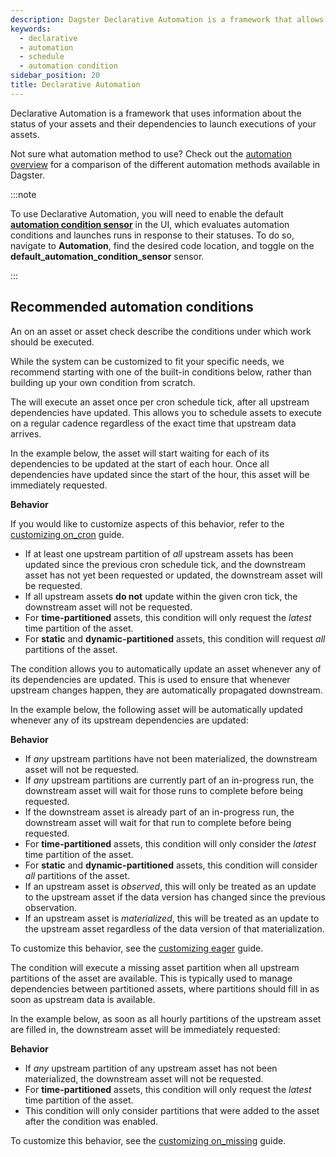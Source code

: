 ```yaml
---
description: Dagster Declarative Automation is a framework that allows you to access information about events that impact the status of your assets, and the dependencies between them.
keywords:
  - declarative
  - automation
  - schedule
  - automation condition
sidebar_position: 20
title: Declarative Automation
---
```


Declarative Automation is a framework that uses information about the status of your assets and their dependencies to launch executions of your assets.

Not sure what automation method to use? Check out the [automation overview](/guides/automate) for a comparison of the different automation methods available in Dagster.

:::note

To use Declarative Automation, you will need to enable the default **[automation condition sensor](automation-condition-sensors)** in the UI, which evaluates automation conditions and launches runs in response to their statuses. To do so, navigate to **Automation**, find the desired code location, and toggle on the **default_automation_condition_sensor** sensor.

:::

## Recommended automation conditions

An <PyObject section="assets" module="dagster" object="AutomationCondition" /> on an asset or asset check describe the conditions under which work should be executed.

While the system can be customized to fit your specific needs, we recommend starting with one of the built-in conditions below, rather than building up your own condition from scratch.

<Tabs>
  <TabItem value="on_cron" label="on_cron" default>

The <PyObject section="assets" module="dagster" object="AutomationCondition.on_cron" /> will execute an asset once per cron schedule tick, after all upstream dependencies have updated. This allows you to schedule assets to execute on a regular cadence regardless of the exact time that upstream data arrives.

In the example below, the asset will start waiting for each of its dependencies to be updated at the start of each hour. Once all dependencies have updated since the start of the hour, this asset will be immediately requested.

<CodeExample path="docs_snippets/docs_snippets/concepts/declarative_automation/on_cron/basic.py" />

**Behavior**

If you would like to customize aspects of this behavior, refer to the [customizing on_cron](/guides/automate/declarative-automation/customizing-automation-conditions/customizing-on-cron-condition) guide.

- If at least one upstream partition of _all_ upstream assets has been updated since the previous cron schedule tick, and the downstream asset has not yet been requested or updated, the downstream asset will be requested.
- If all upstream assets **do not** update within the given cron tick, the downstream asset will not be requested.
- For **time-partitioned** assets, this condition will only request the _latest_ time partition of the asset.
- For **static** and **dynamic-partitioned** assets, this condition will request _all_ partitions of the asset.

</TabItem>

<TabItem value="eager" label="eager">

The <PyObject section="assets" module="dagster" object="AutomationCondition.eager" /> condition allows you to automatically update an asset whenever any of its dependencies are updated. This is used to ensure that whenever upstream changes happen, they are automatically propagated downstream.

In the example below, the following asset will be automatically updated whenever any of its upstream dependencies are updated:

<CodeExample path="docs_snippets/docs_snippets/concepts/declarative_automation/eager/basic.py" />

**Behavior**

- If _any_ upstream partitions have not been materialized, the downstream asset will not be requested.
- If _any_ upstream partitions are currently part of an in-progress run, the downstream asset will wait for those runs to complete before being requested.
- If the downstream asset is already part of an in-progress run, the downstream asset will wait for that run to complete before being requested.
- For **time-partitioned** assets, this condition will only consider the _latest_ time partition of the asset.
- For **static** and **dynamic-partitioned** assets, this condition will consider _all_ partitions of the asset.
- If an upstream asset is _observed_, this will only be treated as an update to the upstream asset if the data version has changed since the previous observation.
- If an upstream asset is _materialized_, this will be treated as an update to the upstream asset regardless of the data version of that materialization.

To customize this behavior, see the [customizing eager](/guides/automate/declarative-automation/customizing-automation-conditions/customizing-eager-condition) guide.

</TabItem>

  <TabItem value="on_missing" label="on_missing">

The <PyObject section="assets" module="dagster" object="AutomationCondition.on_missing" /> condition will execute a missing asset partition when all upstream partitions of the asset are available. This is typically used to manage dependencies between partitioned assets, where partitions should fill in as soon as upstream data is available.

In the example below, as soon as all hourly partitions of the upstream asset are filled in, the downstream asset will be immediately requested:

<CodeExample path="docs_snippets/docs_snippets/concepts/declarative_automation/on_missing/basic.py" />

**Behavior**

- If _any_ upstream partition of any upstream asset has not been materialized, the downstream asset will not be requested.
- For **time-partitioned** assets, this condition will only request the _latest_ time partition of the asset.
- This condition will only consider partitions that were added to the asset after the condition was enabled.

To customize this behavior, see the [customizing on_missing](customizing-automation-conditions/customizing-on-missing-condition) guide.

</TabItem>

</Tabs>
